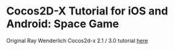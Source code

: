 # Cocos2D-X Tutorial for iOS and Android: Space Game

Original Ray Wenderlich Cocos2d-x 2.1 / 3.0 tutorial [here](https://www.raywenderlich.com/2728-cocos2d-x-tutorial-for-ios-and-android-space-game)
